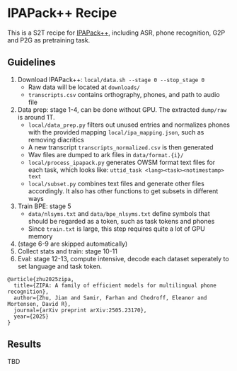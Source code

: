 # IPAPack++ Recipe
This is a S2T recipe for [IPAPack++](https://huggingface.co/anyspeech), including ASR, phone recognition, G2P and P2G as pretraining task.

## Guidelines
1. Download IPAPack++: `local/data.sh --stage 0 --stop_stage 0`
    - Raw data will be located at `downloads/`
    - `transcripts.csv` contains orthography, phones, and path to audio file
2. Data prep: stage 1-4, can be done without GPU. The extracted `dump/raw` is around 1T.
    - `local/data_prep.py` filters out unused entries and normalizes phones with the provided mapping `local/ipa_mapping.json`, such as removing diacritics
    - A new transcript `transcripts_normalized.csv` is then generated
    - Wav files are dumped to ark files in `data/format.{i}/`
    - `local/process_ipapack.py` generates OWSM format text files for each task, which looks like: `uttid_task <lang><task><notimestamp> text`
    - `local/subset.py` combines text files and generate other files accordingly. It also has other functions to get subsets in different ways
3. Train BPE: stage 5
    - `data/nlsyms.txt` and `data/bpe_nlsyms.txt` define symbols that should be regarded as a token, such as task tokens and phones
    - Since `train.txt` is large, this step requires quite a lot of GPU memory
4. (stage 6-9 are skipped automatically)
5. Collect stats and train: stage 10-11
6. Eval: stage 12-13, compute intensive, decode each dataset seperately to set language and task token.


```
@article{zhu2025zipa,
  title={ZIPA: A family of efficient models for multilingual phone recognition},
  author={Zhu, Jian and Samir, Farhan and Chodroff, Eleanor and Mortensen, David R},
  journal={arXiv preprint arXiv:2505.23170},
  year={2025}
}
```

## Results

TBD